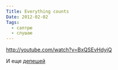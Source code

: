 ```yaml
---
Title: Everything counts
Date: 2012-02-02
Tags:
  - саптрю
  - слушаю
---
```


http://youtube.com/watch?v=BxQSEvHdyjQ

И еще [депешей](http://www.youtube.com/user/tomomemitasha?feature=watch)
